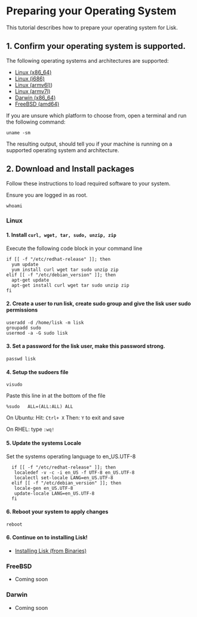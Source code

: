 
# Preparing your Operating System

This tutorial describes how to prepare your operating system for Lisk.

## 1. Confirm your operating system is supported.

The following operating systems and architectures are supported:

- [Linux (x86_64)](#linux)
- [Linux (i686)](#linux)
- [Linux (armv6l)](#linux))
- [Linux (armv7l)](#linux)
- [Darwin (x86_64)](#Darwin)
- [FreeBSD (amd64)](#FreeBSD)

If you are unsure which platform to choose from, open a terminal and run the following command:

```text
uname -sm
```

The resulting output, should tell you if your machine is running on a supported operating system and architecture.

## 2. Download and Install packages

Follow these instructions to load required software to your system.

Ensure you are logged in as root.

```text
whoami
```


### Linux

#### 1. Install `curl, wget, tar, sudo, unzip, zip`

Execute the following code block in your command line

  ```text
  if [[ -f "/etc/redhat-release" ]]; then
    yum update
    yum install curl wget tar sudo unzip zip
  elif [[ -f "/etc/debian_version" ]]; then
    apt-get update
    apt-get install curl wget tar sudo unzip zip
  fi
  ```


#### 2. Create a user to run lisk, create sudo group and give the lisk user sudo permissions

  ```text
  useradd -d /home/lisk -m lisk
  groupadd sudo
  usermod -a -G sudo lisk
  ```

#### 3. Set a password for the lisk user, make this password strong.

  ```text
  passwd lisk
  ```

#### 4. Setup the sudoers file

  ```text
  visudo
  ```
  
  Paste this line in at the bottom of the file
  ```text
  %sudo   ALL=(ALL:ALL) ALL
  ```
  
On Ubuntu:  Hit: `Ctrl+ X` Then: `Y` to exit and save

On RHEL: type `:wq!`

#### 5. Update the systems Locale

Set the systems operating language to en_US.UTF-8

```text
  if [[ -f "/etc/redhat-release" ]]; then
   localedef -v -c -i en_US -f UTF-8 en_US.UTF-8
   localectl set-locale LANG=en_US.UTF-8
  elif [[ -f "/etc/debian_version" ]]; then
   locale-gen en_US.UTF-8
   update-locale LANG=en_US.UTF-8
  fi
```

#### 6. Reboot your system to apply changes

```text
reboot
```

#### 6. Continue on to installing Lisk!

* [Installing Lisk (from Binaries)](/documentation?i=lisk-docs/BinaryInstall)

### FreeBSD

* Coming soon

### Darwin

* Coming soon
